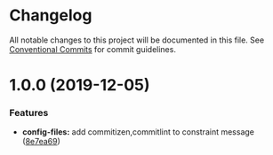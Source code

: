 # Changelog

All notable changes to this project will be documented in this file. See
[Conventional Commits](https://conventionalcommits.org) for commit guidelines.

# 1.0.0 (2019-12-05)


### Features

* **config-files:** add commitizen,commitlint to constraint message ([8e7ea69](https://github.com/shufangyi/engineering-sample/commit/8e7ea69d5e8d9de2aa1536e9662b279bdacd9992))
